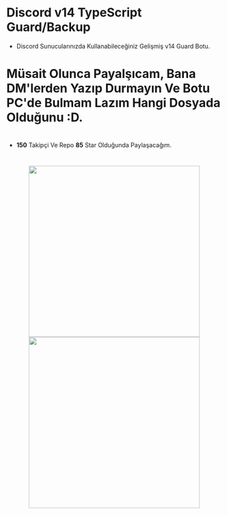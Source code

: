 # Discord v14 TypeScript Guard/Backup

* Discord Sunucularınızda Kullanabileceğiniz Gelişmiş v14 Guard Botu. 

# Müsait Olunca Payalşıcam, Bana DM'lerden Yazıp Durmayın Ve Botu PC'de Bulmam Lazım Hangi Dosyada Olduğunu :D.
#
* **150** Takipçi Ve Repo **85** Star Olduğunda Paylaşacağım.
#

  
<h2 align="center">
 <a href="https://discord.com/users/928259219038302258"><img  width="400px" src="https://lanyard.kyrie25.me/api/928259219038302258?decoration=true&useDisplayName=true&animationDuration=2s&waveColor=3256a8&imgStyle=square&imgBorderRadius=16px&bg=DD272700&idleMessage=Five+So+Beş+So+Me"></a>
<a href="https://discord.com/users/798615228728082462"><img  width="400px" src="https://lanyard.kyrie25.me/api/798615228728082462?decoration=true&useDisplayName=true&animationDuration=2s&waveColor=3256a8&imgStyle=square&imgBorderRadius=16px&&bg=DD272700&idleMessage=Nothingness"></a>
 </h2>
